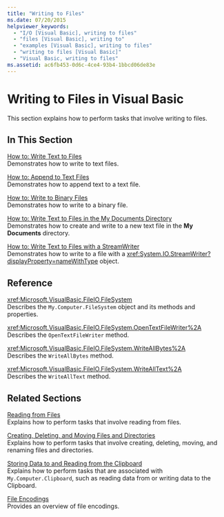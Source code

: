 ```yaml
---
title: "Writing to Files"
ms.date: 07/20/2015
helpviewer_keywords: 
  - "I/O [Visual Basic], writing to files"
  - "files [Visual Basic], writing to"
  - "examples [Visual Basic], writing to files"
  - "writing to files [Visual Basic]"
  - "Visual Basic, writing to files"
ms.assetid: ac6fb453-0d6c-4ce4-93b4-1bbcd06de83e
---
```

# Writing to Files in Visual Basic

This section explains how to perform tasks that involve writing to files.  
  
## In This Section  

 [How to: Write Text to Files](how-to-write-text-to-files.md)  
 Demonstrates how to write to text files.  
  
 [How to: Append to Text Files](how-to-append-to-text-files.md)  
 Demonstrates how to append text to a text file.  
  
 [How to: Write to Binary Files](how-to-write-to-binary-files.md)  
 Demonstrates how to write to a binary file.  
  
 [How to: Write Text to Files in the My Documents Directory](how-to-write-text-to-files-in-the-my-documents-directory.md)  
 Demonstrates how to create and write to a new text file in the **My Documents** directory.  
  
 [How to: Write Text to Files with a StreamWriter](how-to-write-text-to-files-with-a-streamwriter.md)  
 Demonstrates how to write to a file with a <xref:System.IO.StreamWriter?displayProperty=nameWithType> object.  
  
## Reference  

 <xref:Microsoft.VisualBasic.FileIO.FileSystem>  
 Describes the `My.Computer.FileSystem` object and its methods and properties.  
  
 <xref:Microsoft.VisualBasic.FileIO.FileSystem.OpenTextFileWriter%2A>  
 Describes the `OpenTextFileWriter` method.  
  
 <xref:Microsoft.VisualBasic.FileIO.FileSystem.WriteAllBytes%2A>  
 Describes the `WriteAllBytes` method.  
  
 <xref:Microsoft.VisualBasic.FileIO.FileSystem.WriteAllText%2A>  
 Describes the `WriteAllText` method.  
  
## Related Sections  

 [Reading from Files](reading-from-files.md)  
 Explains how to perform tasks that involve reading from files.  
  
 [Creating, Deleting, and Moving Files and Directories](creating-deleting-and-moving-files-and-directories.md)  
 Explains how to perform tasks that involve creating, deleting, moving, and renaming files and directories.  
  
 [Storing Data to and Reading from the Clipboard](../computer-resources/storing-data-to-and-reading-from-the-clipboard.md)  
 Explains how to perform tasks that are associated with `My.Computer.Clipboard`, such as reading data from or writing data to the Clipboard.  
  
 [File Encodings](file-encodings.md)  
 Provides an overview of file encodings.
